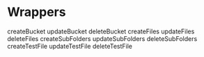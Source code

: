 # Wrappers
createBucket 
updateBucket
deleteBucket
createFiles
updateFiles
deleteFiles
createSubFolders
updateSubFolders
deleteSubFolders
createTestFile
updateTestFile
deleteTestFile


